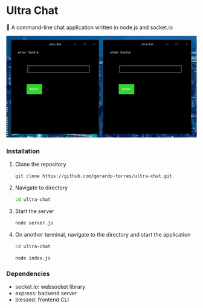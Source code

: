 # Ultra Chat

:speech_balloon: A command-line chat application written in node.js and socket.io

![ultra-chat](assets/ultra-chat.gif)

### Installation
1. Clone the repository
    ```bash
    git clone https://github.com/gerardo-torres/ultra-chat.git
    ```
2. Navigate to directory
    ```bash
    cd ultra-chat
    ```
3. Start the server
    ```bash
    node server.js
    ```
4. On another terminal, navigate to the directory and start the application
    ```bash
    cd ultra-chat
    ```
    ```bash
    node index.js
    ```

### Dependencies
- socket.io: websocket library
- express: backend server
- blessed: frontend CLI
